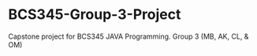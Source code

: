 # BCS345-Group-3-Project
Capstone project for BCS345 JAVA Programming. Group 3 (MB, AK, CL, &amp; OM)
